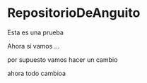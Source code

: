 # RepositorioDeAnguito
Esta es una prueba 


Ahora sí vamos ...



por supuesto vamos hacer un cambio

ahora todo cambioa